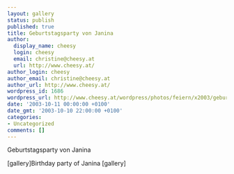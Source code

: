 ```yaml
---
layout: gallery
status: publish
published: true
title: Geburtstagsparty von Janina
author:
  display_name: cheesy
  login: cheesy
  email: christine@cheesy.at
  url: http://www.cheesy.at/
author_login: cheesy
author_email: christine@cheesy.at
author_url: http://www.cheesy.at/
wordpress_id: 1686
wordpress_url: http://www.cheesy.at/wordpress/photos/feiern/x2003/geburtstagsparty-von-janina/
date: '2003-10-11 00:00:00 +0100'
date_gmt: '2003-10-10 22:00:00 +0100'
categories:
- Uncategorized
comments: []
---
```

<!--:de-->Geburtstagsparty von Janina
[gallery]<!--:--><!--:en-->Birthday party of Janina [gallery]<!--:-->
